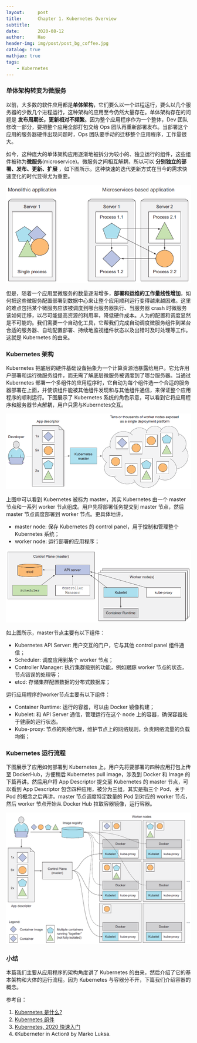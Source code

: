 ```yaml
---
layout:     post
title:      Chapter 1. Kubernetes Overview
subtitle:   
date:       2020-08-12
author:     Hao
header-img: img/post/post_bg_coffee.jpg
catalog: true
mathjax: true
tags:
    - Kubernetes
---
```


### 单体架构转变为微服务

以前，大多数的软件应用都是**单体架构**，它们要么以一个进程运行，要么以几个服务器的少数几个进程运行，这种架构的应用至今仍然大量存在。单体架构存在的问题是 **发布周期长，更新相对不频繁**。因为整个应用程序作为一个整体，Dev 团队修改一部分，要把整个应用全部打包交给 Ops 团队再重新部署发布。当部署这个应用的服务器硬件出现问题时，Ops 团队要手动的迁移整个应用程序，工作量很大。

如今，这种庞大的单体架构应用逐渐地被拆分为较小的、独立运行的组件，这些组件被称为**微服务**(microservice)。微服务之间相互解耦，所以可以 **分别独立的部署、发布、更新、扩展** ，如下图所示。这种快速的迭代更新方式在当今的需求快速变化的时代显得尤为重要。

![img](/img/post/post_microservice.png)

但是，随着一个应用里微服务的数量逐渐增多，**部署和运维的工作量线性增加**，如何把这些微服务配置部署到数据中心来让整个应用顺利运行变得越来越困难。这里的难点包括某个微服务应该被调度到哪台服务器执行、当服务器 crash 时微服务该如何迁移，以尽可能提高资源的利用率，降低硬件成本。人为的配置和调度显然是不可能的。我们需要一个自动化工具，它帮我们完成自动调度微服务组件到某台合适的服务器、自动配置部署、持续地监视组件状态以及出错时及时处理等工作。这就是 Kubernetes 的由来。

### Kubernetes 架构

Kubernetes 把底层的硬件基础设备抽象为一个计算资源池暴露给用户。它允许用户部署和运行微服务组件，而无需了解底层微服务被调度到了哪台服务器。当通过 Kubernetes 部署一个多组件的应用程序时，它自动为每个组件选一个合适的服务器部署在上面，并使该组件能被其他组件发现和与其他组件通信，来保证整个应用程序的顺利运行。下图展示了 Kubernetes 系统的角色示意，可以看到它将应用程序和服务器节点解耦，用户只需与Kubernetes交互。

![img](/img/post/post_k8sRole.png)

上图中可以看到 Kubernetes 被标为 master，其实 Kubernetes 由一个 master 节点和一系列 worker 节点组成。用户先将部署任务提交到 master 节点，然后 master 节点调度部署到 worker 节点。更具体地讲，
+ master node: 保存 Kubernetes 的 control panel，用于控制和管理整个 Kubernetes 系统；
+ worker node: 运行部署的应用程序；

![img](/img/post/post_k8sStructure.png)

如上图所示，master节点主要有以下组件：
+ Kubernetes API Server: 用户交互的门户，它与其他 control panel 组件通信；
+ Scheduler: 调度应用到某个 worker 节点；
+ Controller Manager: 执行集群级别的功能，例如跟踪 worker 节点的状态，节点错误的处理等；
+ etcd: 存储集群配置数据的分布式数据库；

运行应用程序的worker节点主要有以下组件：
+ Container Runtime: 运行的容器，可以由 Docker 镜像构建；
+ Kubelet: 和 API Server 通信，管理运行在这个 node 上的容器，确保容器处于健康的运行状态。
+ Kube-proxy: 节点的网络代理，维护节点上的网络规则，负责网络流量的负载均衡；

### Kubernetes 运行流程

下图展示了应用如何部署到 Kubernetes 上。用户先将要部署的四种应用打包上传至 DockerHub，方便稍后 Kubernetes pull image，涉及到 Docker 和 Image 的下篇再讲。然后用户将 App Descriptor 提交至 Kubernetes 的 master 节点，可以看到 App Descriptor 包含四种应用，被分为三组，其实是指三个 Pod，关于 Pod 的概念之后再讲。master 节点调度特定数量的 Pod 到对应的 worker 节点，然后 worker 节点开始从 Docker Hub 拉取容器镜像，运行容器。

![img](/img/post/post_k8sRunApp.png)

### 小结

本篇我们主要从应用程序的架构角度讲了 Kubernetes 的由来，然后介绍了它的基本架构和大体的运行流程。因为 Kubernetes 与容器分不开，下篇我们介绍容器的概念。

参考自：
1. [Kubernetes 是什么?](https://kubernetes.io/zh/docs/concepts/overview/what-is-kubernetes/)
2. [Kubernetes 组件](https://kubernetes.io/zh/docs/concepts/overview/components/)
3. [Kubernetes, 2020 快速入门](https://zhuanlan.zhihu.com/p/100644716)
4. 《Kuberneter in Action》 by Marko Luksa.

